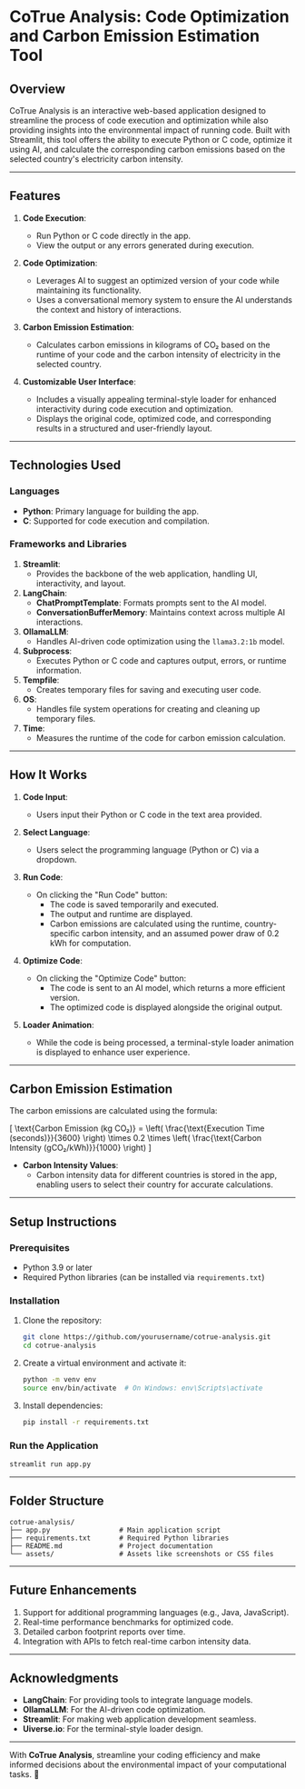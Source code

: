# CoTrue Analysis: Code Optimization and Carbon Emission Estimation Tool

## **Overview**

CoTrue Analysis is an interactive web-based application designed to streamline the process of code execution and optimization while also providing insights into the environmental impact of running code. Built with Streamlit, this tool offers the ability to execute Python or C code, optimize it using AI, and calculate the corresponding carbon emissions based on the selected country's electricity carbon intensity.

---

## **Features**

1. **Code Execution**: 
   - Run Python or C code directly in the app.
   - View the output or any errors generated during execution.

2. **Code Optimization**:
   - Leverages AI to suggest an optimized version of your code while maintaining its functionality.
   - Uses a conversational memory system to ensure the AI understands the context and history of interactions.

3. **Carbon Emission Estimation**:
   - Calculates carbon emissions in kilograms of CO₂ based on the runtime of your code and the carbon intensity of electricity in the selected country.

4. **Customizable User Interface**:
   - Includes a visually appealing terminal-style loader for enhanced interactivity during code execution and optimization.
   - Displays the original code, optimized code, and corresponding results in a structured and user-friendly layout.

---

## **Technologies Used**

### **Languages**
- **Python**: Primary language for building the app.
- **C**: Supported for code execution and compilation.

### **Frameworks and Libraries**
1. **Streamlit**:
   - Provides the backbone of the web application, handling UI, interactivity, and layout.
2. **LangChain**:
   - **ChatPromptTemplate**: Formats prompts sent to the AI model.
   - **ConversationBufferMemory**: Maintains context across multiple AI interactions.
3. **OllamaLLM**:
   - Handles AI-driven code optimization using the `llama3.2:1b` model.
4. **Subprocess**:
   - Executes Python or C code and captures output, errors, or runtime information.
5. **Tempfile**:
   - Creates temporary files for saving and executing user code.
6. **OS**:
   - Handles file system operations for creating and cleaning up temporary files.
7. **Time**:
   - Measures the runtime of the code for carbon emission calculation.

---

## **How It Works**

1. **Code Input**:
   - Users input their Python or C code in the text area provided.

2. **Select Language**:
   - Users select the programming language (Python or C) via a dropdown.

3. **Run Code**:
   - On clicking the "Run Code" button:
     - The code is saved temporarily and executed.
     - The output and runtime are displayed.
     - Carbon emissions are calculated using the runtime, country-specific carbon intensity, and an assumed power draw of 0.2 kWh for computation.

4. **Optimize Code**:
   - On clicking the "Optimize Code" button:
     - The code is sent to an AI model, which returns a more efficient version.
     - The optimized code is displayed alongside the original output.

5. **Loader Animation**:
   - While the code is being processed, a terminal-style loader animation is displayed to enhance user experience.

---

## **Carbon Emission Estimation**

The carbon emissions are calculated using the formula:

\[
\text{Carbon Emission (kg CO₂)} = \left( \frac{\text{Execution Time (seconds)}}{3600} \right) \times 0.2 \times \left( \frac{\text{Carbon Intensity (gCO₂/kWh)}}{1000} \right)
\]

- **Carbon Intensity Values**:
  - Carbon intensity data for different countries is stored in the app, enabling users to select their country for accurate calculations.

---

## **Setup Instructions**

### **Prerequisites**
- Python 3.9 or later
- Required Python libraries (can be installed via `requirements.txt`)

### **Installation**
1. Clone the repository:
   ```bash
   git clone https://github.com/yourusername/cotrue-analysis.git
   cd cotrue-analysis
   ```
2. Create a virtual environment and activate it:
   ```bash
   python -m venv env
   source env/bin/activate  # On Windows: env\Scripts\activate
   ```
3. Install dependencies:
   ```bash
   pip install -r requirements.txt
   ```

### **Run the Application**
```bash
streamlit run app.py
```

---

## **Folder Structure**

```
cotrue-analysis/
├── app.py                 # Main application script
├── requirements.txt       # Required Python libraries
├── README.md              # Project documentation
└── assets/                # Assets like screenshots or CSS files
```

---

## **Future Enhancements**

1. Support for additional programming languages (e.g., Java, JavaScript).
2. Real-time performance benchmarks for optimized code.
3. Detailed carbon footprint reports over time.
4. Integration with APIs to fetch real-time carbon intensity data.

---



## **Acknowledgments**

- **LangChain**: For providing tools to integrate language models.
- **OllamaLLM**: For the AI-driven code optimization.
- **Streamlit**: For making web application development seamless.
- **Uiverse.io**: For the terminal-style loader design.

---

With **CoTrue Analysis**, streamline your coding efficiency and make informed decisions about the environmental impact of your computational tasks. 🌱
